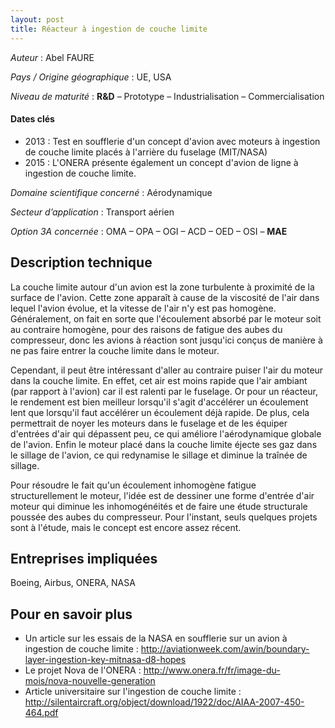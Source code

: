 ```yaml
---
layout: post
title: Réacteur à ingestion de couche limite
---
```


_Auteur_ : Abel FAURE

_Pays / Origine géographique_ : UE, USA


_Niveau de maturité_ : **R&D** – Prototype – Industrialisation – Commercialisation


#### Dates clés
+ 2013 : Test en soufflerie d'un concept d'avion avec moteurs à ingestion de couche limite placés à l'arrière du fuselage (MIT/NASA)
+ 2015 : L'ONERA présente également un concept d'avion de ligne à ingestion de couche limite.


_Domaine scientifique concerné_ : Aérodynamique

_Secteur d’application_ : Transport aérien


_Option 3A concernée_ : OMA – OPA – OGI – ACD – OED – OSI – **MAE** 

## Description technique
La couche limite autour d'un avion est la zone turbulente à proximité de la surface de l'avion. Cette zone apparaît à cause de la viscosité de l'air dans lequel l'avion évolue, et la vitesse de l'air n'y est pas homogène.
Généralement, on fait en sorte que l'écoulement absorbé par le moteur soit au contraire homogène, pour des raisons de fatigue des aubes du compresseur, donc les avions à réaction sont jusqu'ici conçus de manière
à ne pas faire entrer la couche limite dans le moteur.

Cependant, il peut être intéressant d'aller au contraire puiser l'air du moteur dans la couche limite. En effet, cet air est moins rapide que l'air ambiant (par rapport à l'avion) car il est ralenti par le fuselage.
Or pour un réacteur, le rendement est bien meilleur lorsqu'il s'agit d'accélérer un écoulement lent que lorsqu'il faut accélérer un écoulement déjà rapide. De plus, cela permettrait de noyer les moteurs dans le fuselage et 
de les équiper d'entrées d'air qui dépassent peu, ce qui améliore l'aérodynamique globale de l'avion. Enfin le moteur placé dans la couche limite éjecte ses gaz dans le sillage de l'avion, ce qui redynamise le sillage et diminue la 
traînée de sillage.

Pour résoudre le fait qu'un écoulement inhomogène fatigue structurellement le moteur, 
l'idée est de dessiner une forme d'entrée d'air moteur qui diminue les inhomogénéités et de faire une étude structurale poussée des aubes du compresseur.
Pour l'instant, seuls quelques projets sont à l'étude, mais le concept est encore assez récent.


## Entreprises impliquées
Boeing, Airbus, ONERA, NASA

## Pour en savoir plus

+ Un article sur les essais de la NASA en soufflerie sur un avion à ingestion de couche limite : <http://aviationweek.com/awin/boundary-layer-ingestion-key-mitnasa-d8-hopes>
+ Le projet Nova de l'ONERA : <http://www.onera.fr/fr/image-du-mois/nova-nouvelle-generation>
+ Article universitaire sur l'ingestion de couche limite : <http://silentaircraft.org/object/download/1922/doc/AIAA-2007-450-464.pdf>
